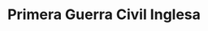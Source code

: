 ﻿---
title: "Primera Guerra Civil Inglesa"
permalink: periodes_522.html
layout: periode
dataInici: 1642
dataFi: 1646
sidebar: periodes
pares:
  - 521:
    title: "Guerras de los Tres Reinos"
    dataInici: "(1639)"
    dataFi: "(1651)"

fills:
  - 788:
    title: "Batalla de Edgehill"
    dataInici: "(1642-10-23)"

  - 789:
    title: "Batalla de Newbury"
    dataInici: "(1643-09-20)"

  - 773:
    title: "Batalla de Cheriton"
    dataInici: "(1644-03-29)"

  - 1032:
    title: "Batalla de Cropredy Bridge"
    dataInici: "(1644-06-29)"

  - 790:
    title: "Batalla de Marston Moor"
    dataInici: "(1644-07-02)"

  - 1031:
    title: "Batalla de Tippermuir"
    dataInici: "(1644-09-01)"

  - 1022:
    title: "Batalla de Aberdeen"
    dataInici: "(1644-09-13)"

  - 791:
    title: "Batalla de Newbury"
    dataInici: "(1644-10-27)"

  - 1025:
    title: "Batalla de Auldearn"
    dataInici: "(1645-05-09)"

  - 792:
    title: "Batalla de Naseby"
    dataInici: "(1645-06-14)"

  - 1024:
    title: "Batalla de Alford"
    dataInici: "(1645-07-02)"

  - 1023:
    title: "Batalla de Kilsyth"
    dataInici: "(1645-08-15)"

jocsPrincipals:
  - title: "Unhappy King Charles!"
    bggId: 18748

jocsEscenaris:
jocsEpoca:
jocsEpocaEscenaris:
---
